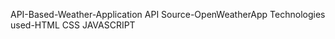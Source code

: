  API-Based-Weather-Application
 API Source-OpenWeatherApp
 Technologies used-HTML
                   CSS
                  JAVASCRIPT
